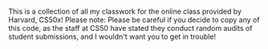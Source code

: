 This is a collection of all my classwork for the online class provided by Harvard, CS50x! Please note: Please be careful if you decide to copy any of this code, as the staff at CS50 have stated they conduct
random audits of student submissions, and I wouldn't want you to get in trouble! 
